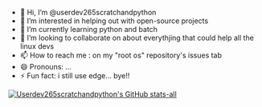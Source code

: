 - 👋 Hi, I’m @userdev265scratchandpython
- 👀 I’m interested in helping out with open-source projects
- 🌱 I’m currently learning python and batch
- 💞️ I’m looking to collaborate on about everythjing that could help all the linux devs
- 📫 How to reach me : on my "root os" repository's issues tab
- 😄 Pronouns: ...
- ⚡ Fun fact: i still use edge...
      bye!!
  
[![Userdev265scratchandpython's GitHub stats-all](https://github-readme-stats.vercel.app/api?username=userdev265scratchandpython&show_icons=true&theme=transparent&hide_border=true)](https://github.com/anuraghazra/github-readme-stats)

